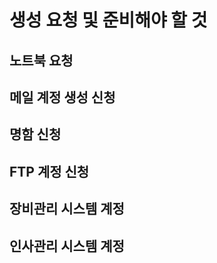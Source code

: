 # 생성 요청 및 준비해야 할 것

## 노트북 요청

## 메일 계정 생성 신청

## 명함 신청

## FTP 계정 신청

## 장비관리 시스템 계정

## 인사관리 시스템 계정
